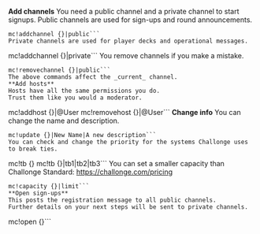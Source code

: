 **Add channels**
You need a public channel and a private channel to start signups.
Public channels are used for sign-ups and round announcements.
```
mc!addchannel {}|public```
Private channels are used for player decks and operational messages.
```
mc!addchannel {}|private```
You remove channels if you make a mistake.
```
mc!removechannel {}|public```
The above commands affect the _current_ channel.
**Add hosts**
Hosts have all the same permissions you do.
Trust them like you would a moderator.
```
mc!addhost {}|@User
mc!removehost {}|@User```
**Change info**
You can change the name and description.
```
mc!update {}|New Name|A new description```
You can check and change the priority for the systems Challonge uses to break ties.
```
mc!tb {}
mc!tb {}|tb1|tb2|tb3```
You can set a smaller capacity than Challonge Standard: https://challonge.com/pricing
```
mc!capacity {}|limit```
**Open sign-ups**
This posts the registration message to all public channels.
Further details on your next steps will be sent to private channels.
```
mc!open {}```
